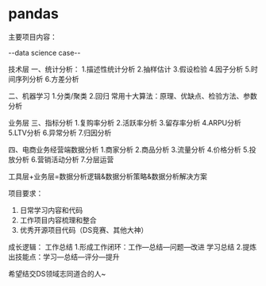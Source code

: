 # pandas
主要项目内容：

--data science case--


技术层
一、统计分析：
1.描述性统计分析
2.抽样估计
3.假设检验
4.因子分析
5.时间序列分析
6.方差分析

二、机器学习
1.分类/聚类
2.回归
常用十大算法：原理、优缺点、检验方法、参数分析

业务层
三、指标分析
1.复购率分析
2.活跃率分析
3.留存率分析
4.ARPU分析
5.LTV分析
6.异常分析
7.归因分析

四、电商业务经营端数据分析
1.商家分析
2.商品分析
3.流量分析
4.价格分析
5.投放分析
6.营销活动分析
7.分层运营

工具层+业务层=数据分析逻辑&数据分析策略&数据分析解决方案

项目要求：
1. 日常学习内容和代码
2. 工作项目内容梳理和整合
3. 优秀开源项目代码（DS竞赛、其他大神）

成长逻辑：
工作总结	1.形成工作闭环：工作—总结—问题—改进
学习总结	2.提炼出技能点：学习—总结—评分—提升

希望结交DS领域志同道合的人~



